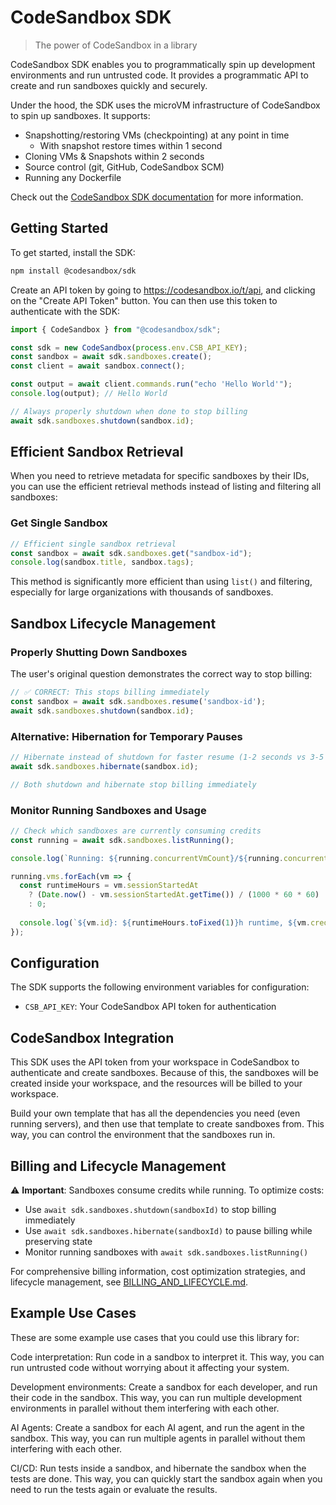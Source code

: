 # CodeSandbox SDK

> The power of CodeSandbox in a library

CodeSandbox SDK enables you to programmatically spin up development environments and run untrusted code. It provides a programmatic API to create and run sandboxes quickly and securely.

Under the hood, the SDK uses the microVM infrastructure of CodeSandbox to spin up sandboxes. It supports:

- Snapshotting/restoring VMs (checkpointing) at any point in time
  - With snapshot restore times within 1 second
- Cloning VMs & Snapshots within 2 seconds
- Source control (git, GitHub, CodeSandbox SCM)
- Running any Dockerfile

Check out the [CodeSandbox SDK documentation](https://codesandbox.io/docs/sdk) for more information.

## Getting Started

To get started, install the SDK:

```bash
npm install @codesandbox/sdk
```

Create an API token by going to https://codesandbox.io/t/api, and clicking on the "Create API Token" button. You can then use this token to authenticate with the SDK:

```javascript
import { CodeSandbox } from "@codesandbox/sdk";

const sdk = new CodeSandbox(process.env.CSB_API_KEY);
const sandbox = await sdk.sandboxes.create();
const client = await sandbox.connect();

const output = await client.commands.run("echo 'Hello World'");
console.log(output); // Hello World

// Always properly shutdown when done to stop billing
await sdk.sandboxes.shutdown(sandbox.id);
```

## Efficient Sandbox Retrieval

When you need to retrieve metadata for specific sandboxes by their IDs, you can use the efficient retrieval methods instead of listing and filtering all sandboxes:

### Get Single Sandbox

```javascript
// Efficient single sandbox retrieval
const sandbox = await sdk.sandboxes.get("sandbox-id");
console.log(sandbox.title, sandbox.tags);
```

This method is significantly more efficient than using `list()` and filtering, especially for large organizations with thousands of sandboxes.

## Sandbox Lifecycle Management

### Properly Shutting Down Sandboxes

The user's original question demonstrates the correct way to stop billing:

```typescript
// ✅ CORRECT: This stops billing immediately
const sandbox = await sdk.sandboxes.resume('sandbox-id');
await sdk.sandboxes.shutdown(sandbox.id);
```

### Alternative: Hibernation for Temporary Pauses

```typescript
// Hibernate instead of shutdown for faster resume (1-2 seconds vs 3-5 seconds)
await sdk.sandboxes.hibernate(sandbox.id);

// Both shutdown and hibernate stop billing immediately
```

### Monitor Running Sandboxes and Usage

```typescript
// Check which sandboxes are currently consuming credits
const running = await sdk.sandboxes.listRunning();

console.log(`Running: ${running.concurrentVmCount}/${running.concurrentVmLimit}`);

running.vms.forEach(vm => {
  const runtimeHours = vm.sessionStartedAt 
    ? (Date.now() - vm.sessionStartedAt.getTime()) / (1000 * 60 * 60)
    : 0;
  
  console.log(`${vm.id}: ${runtimeHours.toFixed(1)}h runtime, ${vm.creditBasis} credits/hour`);
});
```

## Configuration

The SDK supports the following environment variables for configuration:

- `CSB_API_KEY`: Your CodeSandbox API token for authentication

## CodeSandbox Integration

This SDK uses the API token from your workspace in CodeSandbox to authenticate and create sandboxes. Because of this, the sandboxes will be created inside your workspace, and the resources will be billed to your workspace.

Build your own template that has all the dependencies you need (even running servers), and then use that template to create sandboxes from. This way, you can control the environment that the sandboxes run in.

## Billing and Lifecycle Management

⚠️ **Important**: Sandboxes consume credits while running. To optimize costs:

- Use `await sdk.sandboxes.shutdown(sandboxId)` to stop billing immediately
- Use `await sdk.sandboxes.hibernate(sandboxId)` to pause billing while preserving state
- Monitor running sandboxes with `await sdk.sandboxes.listRunning()`

For comprehensive billing information, cost optimization strategies, and lifecycle management, see [BILLING_AND_LIFECYCLE.md](./BILLING_AND_LIFECYCLE.md).

## Example Use Cases

These are some example use cases that you could use this library for:

Code interpretation: Run code in a sandbox to interpret it. This way, you can run untrusted code without worrying about it affecting your system.

Development environments: Create a sandbox for each developer, and run their code in the sandbox. This way, you can run multiple development environments in parallel without them interfering with each other.

AI Agents: Create a sandbox for each AI agent, and run the agent in the sandbox. This way, you can run multiple agents in parallel without them interfering with each other.

CI/CD: Run tests inside a sandbox, and hibernate the sandbox when the tests are done. This way, you can quickly start the sandbox again when you need to run the tests again or evaluate the results.

